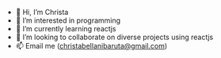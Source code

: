 - 👋 Hi, I’m Christa
- 👀 I’m interested in programming
- 🌱 I’m currently learning reactjs
- 💞️ I’m looking to collaborate on diverse projects using reactjs
- 📫 Email me (christabellanibaruta@gmail.com)
